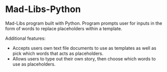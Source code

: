 # Mad-Libs-Python
Mad-Libs program built with Python.
Program prompts user for inputs in the form of words to replace placeholders within a template.

Additional features:
- Accepts users own text file documents to use as templates as well as pick which words that acts as placeholders.
- Allows users to type out their own story, then choose which words to use as placeholders.
